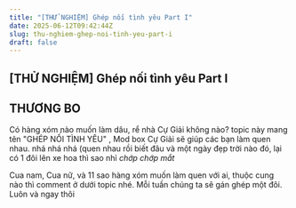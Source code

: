 ```yaml
---
title: "[THỬ NGHIỆM] Ghép nối tình yêu Part I"
date: 2025-06-12T09:42:44Z
slug: thu-nghiem-ghep-noi-tinh-yeu-part-i
draft: false
---
```


## [THỬ NGHIỆM] Ghép nối tình yêu Part I

## THƯƠNG BO

Có hàng xóm nào muốn làm dâu, rể nhà Cự Giải không nào? 
topic này mang tên "GHÉP NỐI TÌNH YÊU" , Mod box Cự Giải sẽ giúp các bạn làm quen nhau. nhá nhá nhá 
(quen nhau rồi biết đâu và một ngày đẹp trời nào đó, lại có 1 đôi lên xe hoa thì sao nhỉ    *chớp chớp mắt* 

Cua nam, Cua nữ, và 11 sao hàng xóm muốn làm quen với ai, thuộc cung nào thì comment ở dưới topic nhé. Mỗi tuần chúng ta sẽ gán ghép một đôi. Luôn và ngay thôi